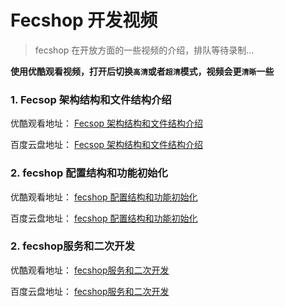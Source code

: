 Fecshop 开发视频
================

> fecshop 在开放方面的一些视频的介绍，排队等待录制...

**使用优酷观看视频，打开后切换`高清`或者`超清`模式，视频会更`清晰`一些**


### 1. Fecsop 架构结构和文件结构介绍

优酷观看地址： [Fecsop 架构结构和文件结构介绍](http://v.youku.com/v_show/id_XMjg4MTYyMjE2MA==.html?spm=a2h3j.8428770.3416059.1)  

百度云盘地址： [Fecsop 架构结构和文件结构介绍](https://pan.baidu.com/s/1skUvhU1#list/path=%2F%E8%A7%86%E9%A2%91%2F%E5%BC%80%E5%8F%91%E8%A7%86%E9%A2%91) 



### 2. fecshop 配置结构和功能初始化

优酷观看地址： [fecshop 配置结构和功能初始化](http://v.youku.com/v_show/id_XMjg4MTYyMzMxNg==.html?spm=a2h3j.8428770.3416059.1)  

百度云盘地址： [fecshop 配置结构和功能初始化](https://pan.baidu.com/s/1skUvhU1#list/path=%2F%E8%A7%86%E9%A2%91%2F%E5%BC%80%E5%8F%91%E8%A7%86%E9%A2%91) 


### 2. fecshop服务和二次开发

优酷观看地址： [fecshop服务和二次开发](http://v.youku.com/v_show/id_XMjg4MTYyNDAyOA==.html?spm=a2h3j.8428770.3416059.1)  

百度云盘地址： [fecshop服务和二次开发](https://pan.baidu.com/s/1skUvhU1#list/path=%2F%E8%A7%86%E9%A2%91%2F%E5%BC%80%E5%8F%91%E8%A7%86%E9%A2%91) 



